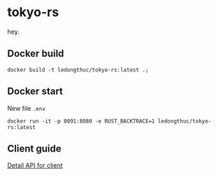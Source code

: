 # tokyo-rs

hey.

## Docker build

```
docker build -t ledongthuc/tokyo-rs:latest .;
```

## Docker start

New file `.env`

```
docker run -it -p 8091:8080 -e RUST_BACKTRACE=1 ledongthuc/tokyo-rs:latest
```

## Client guide

[Detail API for client](/blob/master/GUIDE.md)
